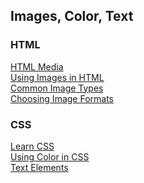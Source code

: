 ## Images, Color, Text

### HTML

[HTML Media](https://developer.mozilla.org/en-US/docs/Learn/HTML/Multimedia_and_embedding) <br>
[Using Images in HTML](https://developer.mozilla.org/en-US/docs/Learn/HTML/Multimedia_and_embedding/Images_in_HTML) <br>
[Common Image Types](https://developer.mozilla.org/en-US/docs/Web/Media/Formats/Image_types) <br>
[Choosing Image Formats](https://developer.mozilla.org/en-US/docs/Web/Media/Formats/Image_types#choosing_an_image_format) <br>

### CSS

[Learn CSS](https://developer.mozilla.org/en-US/docs/Learn/CSS) <br>
[Using Color in CSS](https://developer.mozilla.org/en-US/docs/Web/CSS/CSS_Colors/Applying_color) <br>
[Text Elements](https://developer.mozilla.org/en-US/docs/Learn/CSS/Styling_text/Fundamentals) <br>
